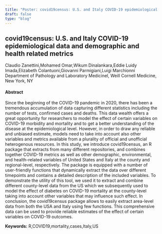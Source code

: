 ```yaml
---
title: "Poster: covid19census: U.S. and Italy COVID-19 epidemiological data and demographic and health related metrics"
draft: false
type: "blog"
---
```


## covid19census: U.S. and Italy COVID-19 epidemiological data and demographic and health related metrics
Claudio Zanettini,Mohamed Omar,Wikum Dinalankara,Eddie Luidy Imada,Elizabeth Colantuoni,Giovanni Parmigiani,Luigi Marchionni
Department of  Pathology and Laboratory Medicinel, Weill Cornell Medicine, New York, NY
#### Abstract

Since the beginning of the COVID-19 pandemic in 2020, there has been a tremendous accumulation of data capturing different statistics including the number of tests, confirmed cases and deaths. This data wealth offers a great opportunity for researchers to model the effect of certain variables on COVID-19 morbidity and mortality and to get a better understanding of the disease at the epidemiological level. However, in order to draw any reliable and unbiased estimate, models need to take into account also other variables and metrics available from a plurality of official and unofficial heterogenous resources. In this study, we introduce covid19census, an R package that extracts from many different repositories, and combines together COVID-19 metrics as well as other demographic, environmental, and health-related variables of United States and Italy at the county and regional-level, respectively. The package is equipped with a number of user-friendly functions that dynamically extract the data over different timepoints and contains a detailed description of the included variables. To demonstrate the utility of this tool, we used it to extract and combine different county-level data from the US which we subsequently used to model the effect of diabetes on COVID-19 mortality at the county-level taking into account other variables that may influence such effect. In conclusion, the covid19census package allows to easily extract area-level data from both the USA and Italy using few functions. This comprehensive data can be used to provide reliable estimates of the effect of certain variables on COVID-19 outcomes.

**Keywords:** R,COVID19,mortality,cases,Italy,US
